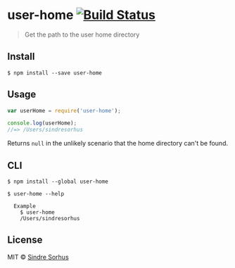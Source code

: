 # user-home [![Build Status](https://travis-ci.org/sindresorhus/user-home.svg?branch=master)](https://travis-ci.org/sindresorhus/user-home)

> Get the path to the user home directory


## Install

```
$ npm install --save user-home
```


## Usage

```js
var userHome = require('user-home');

console.log(userHome);
//=> /Users/sindresorhus
```

Returns `null` in the unlikely scenario that the home directory can't be found.


## CLI

```
$ npm install --global user-home
```

```
$ user-home --help

  Example
    $ user-home
    /Users/sindresorhus
```


## License

MIT © [Sindre Sorhus](http://sindresorhus.com)
